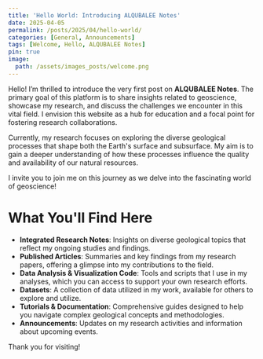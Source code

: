 ```yaml
---
title: 'Hello World: Introducing ALQUBALEE Notes'
date: 2025-04-05
permalink: /posts/2025/04/hello-world/
categories: [General, Announcements]
tags: [Welcome, Hello, ALQUBALEE Notes]
pin: true
image:
  path: /assets/images_posts/welcome.png
---
```



Hello! I’m thrilled to introduce the very first post on **ALQUBALEE Notes**. The primary goal of this platform is to share insights related to geoscience, showcase my research, and discuss the challenges we encounter in this vital field. I envision this website as a hub for education and a focal point for fostering research collaborations.

Currently, my research focuses on exploring the diverse geological processes that shape both the Earth's surface and subsurface. My aim is to gain a deeper understanding of how these processes influence the quality and availability of our natural resources.

I invite you to join me on this journey as we delve into the fascinating world of geoscience!


# What You'll Find Here

- **Integrated Research Notes**: Insights on diverse geological topics that reflect my ongoing studies and findings.
- **Published Articles**: Summaries and key findings from my research papers, offering a glimpse into my contributions to the field.
- **Data Analysis & Visualization Code**: Tools and scripts that I use in my analyses, which you can access to support your own research efforts.
- **Datasets**: A collection of data utilized in my work, available for others to explore and utilize.
- **Tutorials & Documentation**: Comprehensive guides designed to help you navigate complex geological concepts and methodologies.
- **Announcements**: Updates on my research activities and information about upcoming events.


Thank you for visiting!
